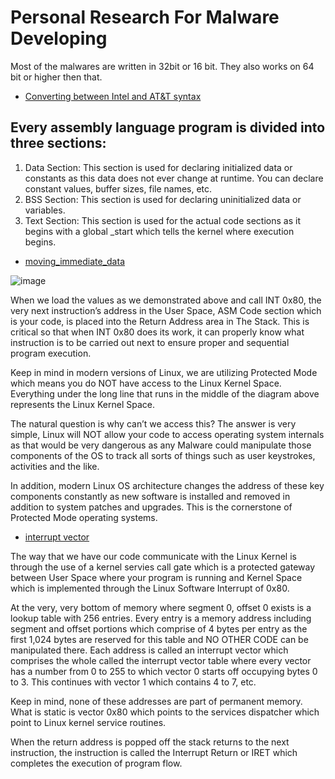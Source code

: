 # Personal Research For Malware Developing

Most of the malwares are written in 32bit or 16 bit. They also works on 64 bit or higher then that.

- [Converting between Intel and AT&T syntax](https://github.com/aw-junaid/Hacking-Tools/blob/master/Reverse%20Engineering/Malware%20Data/Malware/Converting%20between%20Intel%20and%20AT%26T%20syntax.md)

## Every assembly language program is divided into three sections:

1. Data Section: This section is used for declaring initialized data or constants as this data does not ever change at runtime. You can declare constant values, buffer sizes, file names, etc.
2. BSS Section: This section is used for declaring uninitialized data or variables.
3. Text Section: This section is used for the actual code sections as it begins with a global _start which tells the kernel where execution begins.

- [moving_immediate_data](https://github.com/aw-junaid/Hacking-Tools/blob/master/Reverse%20Engineering/Malware%20Data/Malware/%3Bmoving_immediate_data.md)

![image](https://github.com/user-attachments/assets/b16de288-bb19-4636-8697-eb6b762a87cf)

When we load the values as we demonstrated above and call INT 0x80, the very next instruction’s address in the User Space, ASM Code section which is your code, is placed into the Return Address area in The Stack. This is critical so that when INT 0x80 does its work, it can properly know what instruction is to be carried out next to ensure proper and sequential program execution.

Keep in mind in modern versions of Linux, we are utilizing Protected Mode which means you do NOT have access to the Linux Kernel Space. Everything under the long line that runs in the middle of the diagram above represents the Linux Kernel Space.

The natural question is why can’t we access this? The answer is very simple, Linux will NOT allow your code to access operating system internals as that would be very dangerous as any Malware could manipulate those components of the OS to track all sorts of things such as user keystrokes, activities and the like.

In addition, modern Linux OS architecture changes the address of these key components constantly as new software is installed and removed in addition to system patches and upgrades. This is the cornerstone of Protected Mode operating systems.

- [interrupt vector](https://github.com/aw-junaid/Hacking-Tools/blob/master/Reverse%20Engineering/Malware%20Data/Malware/interrupt%20vector.md)

The way that we have our code communicate with the Linux Kernel is through the use of a kernel servies call gate which is a protected gateway between User Space where your program is running and Kernel Space which is implemented through the Linux Software Interrupt of 0x80.

At the very, very bottom of memory where segment 0, offset 0 exists is a lookup table with 256 entries. Every entry is a memory address including segment and offset portions which comprise of 4 bytes per entry as the first 1,024 bytes are reserved for this table and NO OTHER CODE can be manipulated there. Each address is called an interrupt vector which comprises the whole called the interrupt vector table where every vector has a number from 0 to 255 to which vector 0 starts off occupying bytes 0 to 3. This continues with vector 1 which contains 4 to 7, etc.

Keep in mind, none of these addresses are part of permanent memory. What is static is vector 0x80 which points to the services dispatcher which point to Linux kernel service routines.

When the return address is popped off the stack returns to the next instruction, the instruction is called the Interrupt Return or IRET which completes the execution of program flow.


